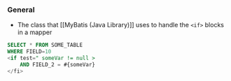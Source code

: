 ### General
- The class that [[MyBatis (Java Library)]] uses to handle the `<if>` blocks in a mapper
```sql
SELECT * FROM SOME_TABLE 
WHERE FIELD=10
<if test=" someVar != null >
	AND FIELD_2 = #{someVar}
</fi>
```